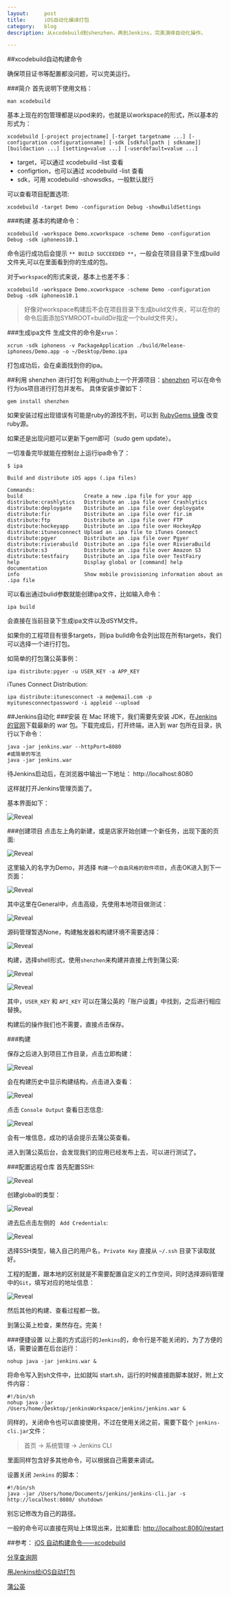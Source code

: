 ```yaml
---
layout:     post
title:      iOS自动化编译打包
category:   blog
description: 从xcodebuild到shenzhen，再到Jenkins，完美演绎自动化操作。

---
```

##xcodebuild自动构建命令

确保项目证书等配置都没问题，可以完美运行。

###简介
首先说明下使用文档：

```
man xcodebuild
```
基本上现在的包管理都是以pod来的，也就是以workspace的形式，所以基本的形式为：

```
xcodebuild [-project projectname] [-target targetname ...] [-configuration configurationname] [-sdk [sdkfullpath | sdkname]] [buildaction ...] [setting=value ...] [-userdefault=value ...]
```
* target，可以通过 xcodebuild -list 查看
* configrtion，也可以通过 xcodebuild -list 查看
* sdk，可用 xcodebuild -showsdks，一般默认就行

可以查看项目配置选项:

```
xcodebuild -target Demo -configuration Debug -showBuildSettings
```
###构建
基本的构建命令：

```
xcodebuild -workspace Demo.xcworkspace -scheme Demo -configuration Debug -sdk iphoneos10.1
```
命令运行成功后会提示 `** BUILD SUCCEEDED **`，一般会在项目目录下生成build文件夹,可以在里面看到你的生成的包。

对于`workspace`的形式来说，基本上也差不多：

```
xcodebuild -workspace Demo.xcworkspace -scheme Demo -configuration Debug -sdk iphoneos10.1
```
> 好像对workspace构建后不会在项目目录下生成build文件夹，可以在你的命令后面添加SYMROOT=buildDir指定一个build文件夹）。

###生成ipa文件
生成文件的命令是`xrun`：

```
xcrun -sdk iphoneos -v PackageApplication ./build/Release-iphoneos/Demo.app -o ~/Desktop/Demo.ipa
```
打包成功后，会在桌面找到你的ipa。

##利用 shenzhen 进行打包
利用github上一个开源项目：[shenzhen](https://github.com/nomad/shenzhen) 可以在命令行为ios项目进行打包并发布。
具体安装步骤如下：

```
gem install shenzhen
```

如果安装过程出现错误有可能是ruby的源找不到，可以到 [RubyGems 镜像](https://ruby.taobao.org/) 改变ruby源。

如果还是出现问题可以更新下gem即可（sudo gem update）。

一切准备完毕就能在控制台上运行ipa命令了：

```
$ ipa 

Build and distribute iOS apps (.ipa files)

Commands:
build                    Create a new .ipa file for your app
distribute:crashlytics   Distribute an .ipa file over Crashlytics
distribute:deploygate    Distribute an .ipa file over deploygate
distribute:fir           Distribute an .ipa file over fir.im
distribute:ftp           Distribute an .ipa file over FTP
distribute:hockeyapp     Distribute an .ipa file over HockeyApp
distribute:itunesconnect Upload an .ipa file to iTunes Connect
distribute:pgyer         Distribute an .ipa file over Pgyer
distribute:rivierabuild  Distribute an .ipa file over RivieraBuild
distribute:s3            Distribute an .ipa file over Amazon S3
distribute:testfairy     Distribute an .ipa file over TestFairy
help                     Display global or [command] help documentation
info                     Show mobile provisioning information about an .ipa file
```
可以看出通过bulid参数就能创建ipa文件，比如输入命令：

```
ipa build
```
会直接在当前目录下生成ipa文件以及dSYM文件。

如果你的工程项目有很多targets，则ipa bulid命令会列出现在所有targets，我们可以选择一个进行打包。

如简单的打包蒲公英事例：

```
ipa distribute:pgyer -u USER_KEY -a APP_KEY
```

iTunes Connect Distribution:

```
ipa distribute:itunesconnect -a me@email.com -p myitunesconnectpassword -i appleid --upload
```

##Jenkins自动化
###安装
在 Mac 环境下，我们需要先安装 JDK，在[Jenkins 的官网](https://jenkins.io/)下载最新的 war 包。下载完成后，打开终端，进入到 war 包所在目录，执行以下命令：

```
java -jar jenkins.war --httpPort=8080
#或简单的写法
java -jar jenkins.war
```

待Jenkins启动后，在浏览器中输出一下地址：
http://localhost:8080

这样就打开Jenkins管理页面了。

基本界面如下：

![Reveal](/images/blog/iOSAutoBuild/build_3_1.png)

###创建项目
点击左上角的新建，或是店家开始创建一个新任务，出现下面的页面:

![Reveal](/images/blog/iOSAutoBuild/build_3_2.png)

这里输入的名字为Demo，并选择 `构建一个自由风格的软件项目`，点击OK进入到下一页面：

![Reveal](/images/blog/iOSAutoBuild/build_3_3.png)

其中这里在General中，点击高级，先使用本地项目做测试：

![Reveal](/images/blog/iOSAutoBuild/build_3_4.png)

源码管理暂选None，构建触发器和构建环境不需要选择：

![Reveal](/images/blog/iOSAutoBuild/build_3_5.png)

构建，选择shell形式，使用`shenzhen`来构建并直接上传到蒲公英:

![Reveal](/images/blog/iOSAutoBuild/build_3_6.png)
 
![Reveal](/images/blog/iOSAutoBuild/build_3_7.png)

其中，`USER_KEY` 和 `API_KEY` 可以在蒲公英的「账户设置」中找到，之后进行相应替换。

构建后的操作我们也不需要，直接点击保存。

###构建

保存之后进入到项目工作目录，点击立即构建：

![Reveal](/images/blog/iOSAutoBuild/build_3_8.png)

会在构建历史中显示构建结构，点击进入查看：

![Reveal](/images/blog/iOSAutoBuild/build_3_9.png)

点击 `Console Output` 查看日志信息:

![Reveal](/images/blog/iOSAutoBuild/build_3_10.png)

会有一堆信息，成功的话会提示去蒲公英查看。

进入到蒲公英后台，会发现我们的应用已经发布上去，可以进行测试了。

###配置远程仓库
首先配置SSH:

![Reveal](/images/blog/iOSAutoBuild/build_3_11.png)

创建global的类型：

![Reveal](/images/blog/iOSAutoBuild/build_3_12.png)

进去后点击左侧的 ` Add Credentials`:

![Reveal](/images/blog/iOSAutoBuild/build_3_13.png)

选择SSH类型，输入自己的用户名，`Private Key` 直接从 `~/.ssh` 目录下读取就好。

工程的配置，跟本地的区别就是不需要配置自定义的工作空间，同时选择源码管理中的`Git`，填写对应的地址信息：

![Reveal](/images/blog/iOSAutoBuild/build_3_14.png)

然后其他的构建、查看过程都一致。

到蒲公英上检查，果然存在。完美！

###便捷设置
以上面的方式运行的`Jenkins`的，命令行是不能关闭的，为了方便的话，需要设置在后台运行：

```
nohup java -jar jenkins.war &
```
将命令写入到sh文件中，比如就叫 start.sh，运行的时候直接跑脚本就好，附上文件内容：

```
#!/bin/sh
nohup java -jar /Users/home/Desktop/jenkinsWorkspace/jenkins/jenkins.war &
```

同样的，关闭命令也可以直接使用，不过在使用关闭之前，需要下载个 `jenkins-cli.jar`文件：

> 首页 -> 系统管理 -> Jenkins CLI

里面同样包含好多其他命令，可以根据自己需要来调试。

设置关闭 `Jenkins` 的脚本：

```
#!/bin/sh
java -jar /Users/home/Documents/jenkins/jenkins-cli.jar -s http://localhost:8080/ shutdown

```

别忘记修改为自己的路径。

一般的命令可以直接在网址上体现出来，比如重启: [http://localhost:8080/restart](http://localhost:8080/restart)


##参考：
[iOS 自动构建命令——xcodebuild](http://www.jianshu.com/p/3f43370437d2)

[分享查询网](http://www.fx114.net/qa-58-777704.aspx)

[用Jenkins给iOS自动打包](http://www.jianshu.com/p/9934a678c17c)

[蒲公英](https://www.pgyer.com/doc/view/jenkins_ios)